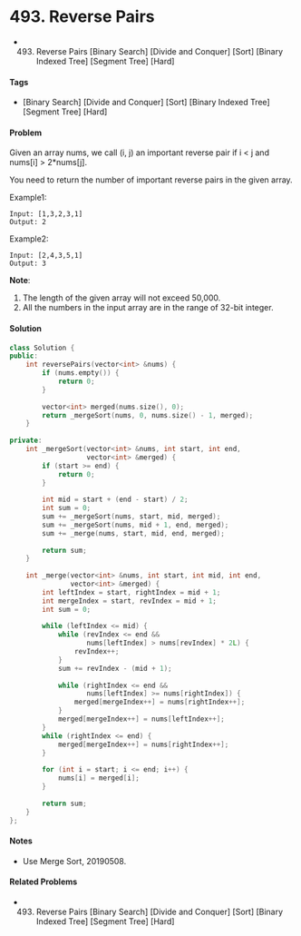 # 493. Reverse Pairs
- 493. Reverse Pairs [Binary Search] [Divide and Conquer] [Sort] [Binary Indexed Tree] [Segment Tree] [Hard]

#### Tags
- [Binary Search] [Divide and Conquer] [Sort] [Binary Indexed Tree] [Segment Tree] [Hard]

#### Problem
Given an array nums, we call (i, j) an important reverse pair if i < j and nums[i] > 2*nums[j].

You need to return the number of important reverse pairs in the given array.

Example1:

    Input: [1,3,2,3,1]
    Output: 2

Example2:

    Input: [2,4,3,5,1]
    Output: 3

**Note**:

1. The length of the given array will not exceed 50,000.
2. All the numbers in the input array are in the range of 32-bit integer.


#### Solution
``` C++
class Solution {
public:
    int reversePairs(vector<int> &nums) {
        if (nums.empty()) {
            return 0;
        }
        
        vector<int> merged(nums.size(), 0);
        return _mergeSort(nums, 0, nums.size() - 1, merged);
    }
    
private:
    int _mergeSort(vector<int> &nums, int start, int end, 
                   vector<int> &merged) {
        if (start >= end) {
            return 0;
        }
        
        int mid = start + (end - start) / 2;
        int sum = 0;
        sum += _mergeSort(nums, start, mid, merged);
        sum += _mergeSort(nums, mid + 1, end, merged);
        sum += _merge(nums, start, mid, end, merged);
        
        return sum;
    }
    
    int _merge(vector<int> &nums, int start, int mid, int end, 
               vector<int> &merged) {
        int leftIndex = start, rightIndex = mid + 1;
        int mergeIndex = start, revIndex = mid + 1;
        int sum = 0;
        
        while (leftIndex <= mid) {
            while (revIndex <= end && 
                   nums[leftIndex] > nums[revIndex] * 2L) {
                revIndex++;
            }
            sum += revIndex - (mid + 1);
            
            while (rightIndex <= end && 
                   nums[leftIndex] >= nums[rightIndex]) {
                merged[mergeIndex++] = nums[rightIndex++];
            }
            merged[mergeIndex++] = nums[leftIndex++];
        }
        while (rightIndex <= end) {
            merged[mergeIndex++] = nums[rightIndex++];
        }
        
        for (int i = start; i <= end; i++) {
            nums[i] = merged[i];
        }
        
        return sum;
    }
};
```

#### Notes
- Use Merge Sort, 20190508.

#### Related Problems
- 493. Reverse Pairs [Binary Search] [Divide and Conquer] [Sort] [Binary Indexed Tree] [Segment Tree] [Hard]
